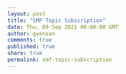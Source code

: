 ```yaml
---
layout: post
title: "SMF Topic Subscription"
date: Thu, 09 Sep 2021 00:00:00 GMT
author: gvensan
comments: true
published: true
share: true
permalink: smf-topic-subscription
---
```

